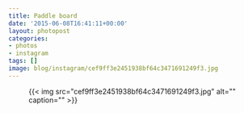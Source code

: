 ```yaml
---
title: Paddle board
date: '2015-06-08T16:41:11+00:00'
layout: photopost
categories:
- photos
- instagram
tags: []
image: blog/instagram/cef9ff3e2451938bf64c3471691249f3.jpg
---
```


<figure class="photo photo--square">
  {{< img src="cef9ff3e2451938bf64c3471691249f3.jpg" alt="" caption="" >}}

</figure>



